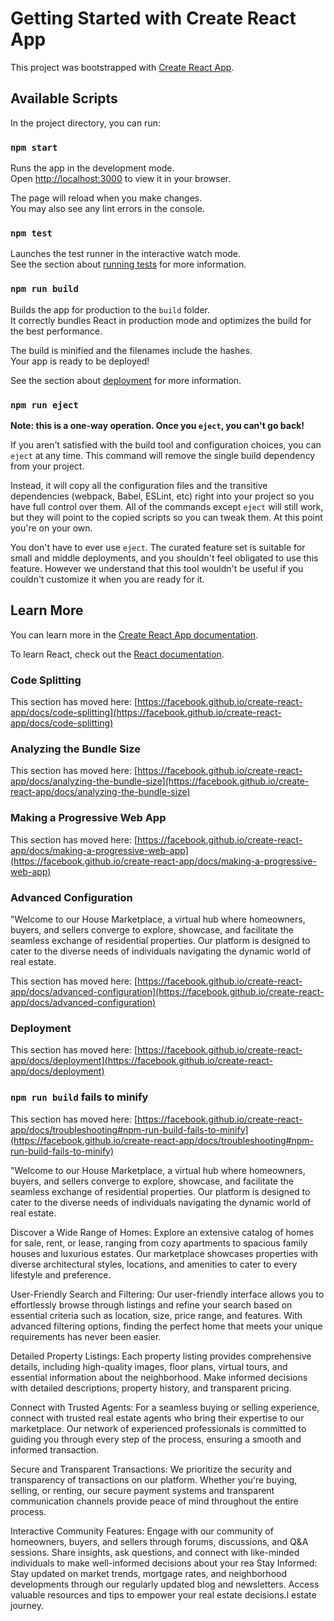# Getting Started with Create React App

This project was bootstrapped with [Create React App](https://github.com/facebook/create-react-app).

## Available Scripts

In the project directory, you can run:

### `npm start`

Runs the app in the development mode.\
Open [http://localhost:3000](http://localhost:3000) to view it in your browser.

The page will reload when you make changes.\
You may also see any lint errors in the console.

### `npm test`

Launches the test runner in the interactive watch mode.\
See the section about [running tests](https://facebook.github.io/create-react-app/docs/running-tests) for more information.

### `npm run build`

Builds the app for production to the `build` folder.\
It correctly bundles React in production mode and optimizes the build for the best performance.

The build is minified and the filenames include the hashes.\
Your app is ready to be deployed!

See the section about [deployment](https://facebook.github.io/create-react-app/docs/deployment) for more information.

### `npm run eject`

**Note: this is a one-way operation. Once you `eject`, you can't go back!**

If you aren't satisfied with the build tool and configuration choices, you can `eject` at any time. This command will remove the single build dependency from your project.

Instead, it will copy all the configuration files and the transitive dependencies (webpack, Babel, ESLint, etc) right into your project so you have full control over them. All of the commands except `eject` will still work, but they will point to the copied scripts so you can tweak them. At this point you're on your own.

You don't have to ever use `eject`. The curated feature set is suitable for small and middle deployments, and you shouldn't feel obligated to use this feature. However we understand that this tool wouldn't be useful if you couldn't customize it when you are ready for it.

## Learn More

You can learn more in the [Create React App documentation](https://facebook.github.io/create-react-app/docs/getting-started).

To learn React, check out the [React documentation](https://reactjs.org/).

### Code Splitting

This section has moved here: [https://facebook.github.io/create-react-app/docs/code-splitting](https://facebook.github.io/create-react-app/docs/code-splitting)

### Analyzing the Bundle Size

This section has moved here: [https://facebook.github.io/create-react-app/docs/analyzing-the-bundle-size](https://facebook.github.io/create-react-app/docs/analyzing-the-bundle-size)

### Making a Progressive Web App

This section has moved here: [https://facebook.github.io/create-react-app/docs/making-a-progressive-web-app](https://facebook.github.io/create-react-app/docs/making-a-progressive-web-app)

### Advanced Configuration

"Welcome to our House Marketplace, a virtual hub where homeowners, buyers, and sellers converge to explore, showcase, and facilitate the seamless exchange of residential properties. Our platform is designed to cater to the diverse needs of individuals navigating the dynamic world of real estate.

This section has moved here: [https://facebook.github.io/create-react-app/docs/advanced-configuration](https://facebook.github.io/create-react-app/docs/advanced-configuration)

### Deployment

This section has moved here: [https://facebook.github.io/create-react-app/docs/deployment](https://facebook.github.io/create-react-app/docs/deployment)

### `npm run build` fails to minify

This section has moved here: [https://facebook.github.io/create-react-app/docs/troubleshooting#npm-run-build-fails-to-minify](https://facebook.github.io/create-react-app/docs/troubleshooting#npm-run-build-fails-to-minify)



"Welcome to our House Marketplace, a virtual hub where homeowners, buyers, and sellers converge to explore, showcase, and facilitate the seamless exchange of residential properties. Our platform is designed to cater to the diverse needs of individuals navigating the dynamic world of real estate.

Discover a Wide Range of Homes:
Explore an extensive catalog of homes for sale, rent, or lease, ranging from cozy apartments to spacious family houses and luxurious estates. Our marketplace showcases properties with diverse architectural styles, locations, and amenities to cater to every lifestyle and preference.

User-Friendly Search and Filtering:
Our user-friendly interface allows you to effortlessly browse through listings and refine your search based on essential criteria such as location, size, price range, and features. With advanced filtering options, finding the perfect home that meets your unique requirements has never been easier.

Detailed Property Listings:
Each property listing provides comprehensive details, including high-quality images, floor plans, virtual tours, and essential information about the neighborhood. Make informed decisions with detailed descriptions, property history, and transparent pricing.

Connect with Trusted Agents:
For a seamless buying or selling experience, connect with trusted real estate agents who bring their expertise to our marketplace. Our network of experienced professionals is committed to guiding you through every step of the process, ensuring a smooth and informed transaction.

Secure and Transparent Transactions:
We prioritize the security and transparency of transactions on our platform. Whether you're buying, selling, or renting, our secure payment systems and transparent communication channels provide peace of mind throughout the entire process.

Interactive Community Features:
Engage with our community of homeowners, buyers, and sellers through forums, discussions, and Q&A sessions. Share insights, ask questions, and connect with like-minded individuals to make well-informed decisions about your rea
Stay Informed:
Stay updated on market trends, mortgage rates, and neighborhood developments through our regularly updated blog and newsletters. Access valuable resources and tips to empower your real estate decisions.l estate journey.
